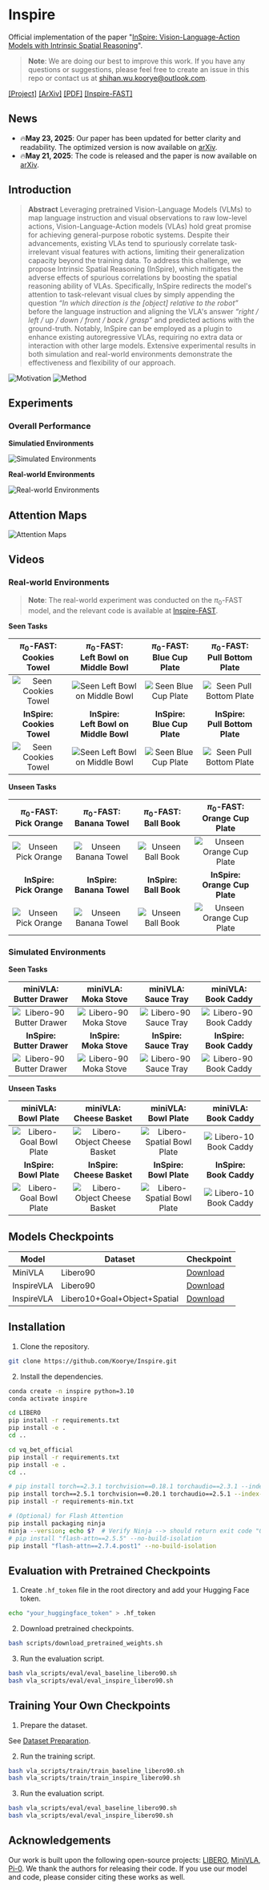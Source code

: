 # Inspire

Official implementation of the paper "[InSpire: Vision-Language-Action Models with Intrinsic Spatial Reasoning](https://arxiv.org/abs/2505.13888)".

> **Note**: We are doing our best to improve this work. If you have any questions or suggestions, please feel free to create an issue in this repo or contact us at shihan.wu.koorye@outlook.com.

[[Project]](https://Koorye.github.io/proj/Inspire/) [[ArXiv]](https://arxiv.org/abs/2505.13888) [[PDF]](https://arxiv.org/pdf/2505.13888) [[Inspire-FAST]](https://github.com/Koorye/Inspire-FAST)

## News

- 🔥**May 23, 2025**: Our paper has been updated for better clarity and readability. The optimized version is now available on [arXiv](https://arxiv.org/abs/2505.13888).
- 🔥**May 21, 2025**: The code is released and the paper is now available on [arXiv](https://arxiv.org/abs/2505.13888v1).

## Introduction

> **Abstract** Leveraging pretrained Vision-Language Models (VLMs) to map language instruction and visual observations to raw low-level actions, Vision-Language-Action models (VLAs) hold great promise for achieving general-purpose robotic systems. Despite their advancements, existing VLAs tend to spuriously correlate task-irrelevant visual features with actions, limiting their generalization capacity beyond the training data. To address this challenge, we propose Intrinsic Spatial Reasoning (InSpire), which mitigates the adverse effects of spurious correlations by boosting the spatial reasoning ability of VLAs. Specifically, InSpire redirects the model's attention to task-relevant visual clues by simply appending the question *“In which direction is the [object] relative to the robot”* before the language instruction and aligning the VLA's answer *“right / left / up / down / front / back / grasp”* and predicted actions with the ground-truth. Notably, InSpire can be employed as a plugin to enhance existing autoregressive VLAs, requiring no extra data or interaction with other large models. Extensive experimental results in both simulation and real-world environments demonstrate the effectiveness and flexibility of our approach.

![Motivation](examples/motivation.png)
![Method](examples/method.png)

## Experiments

### Overall Performance

**Simulatied Environments**

![Simulated Environments](examples/libero_results.png)

**Real-world Environments**

![Real-world Environments](examples/real_results.png)

## Attention Maps

![Attention Maps](examples/attention.png)

## Videos

### Real-world Environments

> **Note**: The real-world experiment was conducted on the $\pi_0$-FAST model, and the relevant code is available at [Inspire-FAST](https://github.com/Koorye/Inspire-FAST).

**Seen Tasks**

| $\pi_0$-FAST:<br>Cookies Towel | $\pi_0$-FAST:<br>Left Bowl on Middle Bowl | $\pi_0$-FAST:<br>Blue Cup Plate | $\pi_0$-FAST:<br>Pull Bottom Plate |
|:------------------------:|:---------------------------------:|:------------------------:|:--------------------------:|
| ![Seen Cookies Towel](examples/videos/main/real/baseline/cookies_towel.gif) | ![Seen Left Bowl on Middle Bowl](examples/videos/main/real/baseline/left_bowl_on_middle_bowl.gif) | ![Seen Blue Cup Plate](examples/videos/main/real/baseline/blue_cup_plate.gif) | ![Seen Pull Bottom Plate](examples/videos/main/real/baseline/pull_bottom_plate.gif) |
| **InSpire:<br>Cookies Towel** | **InSpire:<br>Left Bowl on Middle Bowl** | **InSpire:<br>Blue Cup Plate** | **InSpire:<br>Pull Bottom Plate** |
| ![Seen Cookies Towel](examples/videos/main/real/inspire/cookies_towel.gif) | ![Seen Left Bowl on Middle Bowl](examples/videos/main/real/inspire/left_bowl_on_middle_bowl.gif) | ![Seen Blue Cup Plate](examples/videos/main/real/inspire/blue_cup_plate.gif) | ![Seen Pull Bottom Plate](examples/videos/main/real/inspire/pull_bottom_plate.gif) |

**Unseen Tasks**

| $\pi_0$-FAST:<br> Pick Orange | $\pi_0$-FAST:<br>Banana Towel | $\pi_0$-FAST:<br>Ball Book | $\pi_0$-FAST:<br>Orange Cup Plate |
|:------------------------:|:------------------------:|:-----------------------:|:--------------------------:|
| ![Unseen Pick Orange](examples/videos/main/real/baseline/pick_orange.gif) | ![Unseen Banana Towel](examples/videos/main/real/baseline/banana_towel.gif) | ![Unseen Ball Book](examples/videos/main/real/baseline/ball_book.gif) | ![Unseen Orange Cup Plate](examples/videos/main/real/baseline/orange_cup_plate.gif) |
| **InSpire:<br>Pick Orange** | **InSpire:<br>Banana Towel** | **InSpire:<br>Ball Book** | **InSpire:<br>Orange Cup Plate** |
| ![Unseen Pick Orange](examples/videos/main/real/inspire/pick_orange.gif) | ![Unseen Banana Towel](examples/videos/main/real/inspire/banana_towel.gif) | ![Unseen Ball Book](examples/videos/main/real/inspire/ball_book.gif) | ![Unseen Orange Cup Plate](examples/videos/main/real/inspire/orange_cup_plate.gif) |

### Simulated Environments

**Seen Tasks**

| miniVLA:<br>Butter Drawer | miniVLA:<br>Moka Stove | miniVLA:<br>Sauce Tray | miniVLA:<br>Book Caddy |
|:----------------------------:|:-------------------------:|:-------------------------:|:-------------------------:|
| ![Libero-90 Butter Drawer](examples/videos/main/libero/baseline/90_butter_drawer.gif) | ![Libero-90 Moka Stove](examples/videos/main/libero/baseline/90_moka_stove.gif) | ![Libero-90 Sauce Tray](examples/videos/main/libero/baseline/90_sauce_tray.gif) | ![Libero-90 Book Caddy](examples/videos/main/libero/baseline/90_book_caddy.gif) |
| **InSpire:<br>Butter Drawer** | **InSpire:<br>Moka Stove** | **InSpire:<br>Sauce Tray** | **InSpire:<br>Book Caddy** |
| ![Libero-90 Butter Drawer](examples/videos/main/libero/inspire/90_butter_drawer.gif) | ![Libero-90 Moka Stove](examples/videos/main/libero/inspire/90_moka_stove.gif) | ![Libero-90 Sauce Tray](examples/videos/main/libero/inspire/90_sauce_tray.gif) | ![Libero-90 Book Caddy](examples/videos/main/libero/inspire/90_book_caddy.gif) |


**Unseen Tasks**

| miniVLA:<br>Bowl Plate | miniVLA:<br>Cheese Basket | miniVLA:<br>Bowl Plate | miniVLA:<br>Book Caddy |
|:----------------------------:|:------------------------------:|:---------------------------:|:-------------------------:|
| ![Libero-Goal Bowl Plate](examples/videos/main/libero/baseline/goal_bowl_plate.gif) | ![Libero-Object Cheese Basket](examples/videos/main/libero/baseline/object_cheese_basket.gif) | ![Libero-Spatial Bowl Plate](examples/videos/main/libero/baseline/spatial_bowl_plate.gif) | ![Libero-10 Book Caddy](examples/videos/main/libero/baseline/10_book_caddy.gif) |
| **InSpire:<br>Bowl Plate** | **InSpire:<br>Cheese Basket** | **InSpire:<br>Bowl Plate** | **InSpire:<br>Book Caddy** |
| ![Libero-Goal Bowl Plate](examples/videos/main/libero/inspire/goal_bowl_plate.gif) | ![Libero-Object Cheese Basket](examples/videos/main/libero/inspire/object_cheese_basket.gif) | ![Libero-Spatial Bowl Plate](examples/videos/main/libero/inspire/spatial_bowl_plate.gif) | ![Libero-10 Book Caddy](examples/videos/main/libero/inspire/10_book_caddy.gif) |

## Models Checkpoints

| Model | Dataset | Checkpoint |
|-------|---------|------------|
| MiniVLA | Libero90 | [Download](https://huggingface.co/InspireVLA/minivla-libero-90) |
| InspireVLA | Libero90 | [Download](https://huggingface.co/InspireVLA/minivla-inspire-libero-90) |
| InspireVLA | Libero10+Goal+Object+Spatial | [Download](https://huggingface.co/InspireVLA/minivla-inspire-libero-union4) |

## Installation

1. Clone the repository.

```bash
git clone https://github.com/Koorye/Inspire.git
```

2. Install the dependencies.

```bash
conda create -n inspire python=3.10
conda activate inspire

cd LIBERO
pip install -r requirements.txt
pip install -e .
cd ..

cd vq_bet_official
pip install -r requirements.txt
pip install -e .
cd ..

# pip install torch==2.3.1 torchvision==0.18.1 torchaudio==2.3.1 --index-url https://download.pytorch.org/whl/cu118
pip install torch==2.5.1 torchvision==0.20.1 torchaudio==2.5.1 --index-url https://download.pytorch.org/whl/cu121
pip install -r requirements-min.txt

# (Optional) for Flash Attention
pip install packaging ninja
ninja --version; echo $?  # Verify Ninja --> should return exit code "0"
# pip install "flash-attn==2.5.5" --no-build-isolation
pip install "flash-attn==2.7.4.post1" --no-build-isolation
```

## Evaluation with Pretrained Checkpoints

1. Create `.hf_token` file in the root directory and add your Hugging Face token.

```bash
echo "your_huggingface_token" > .hf_token
```

2. Download pretrained checkpoints.

```bash
bash scripts/download_pretrained_weights.sh
```

3. Run the evaluation script.

```bash
bash vla_scripts/eval/eval_baseline_libero90.sh
bash vla_scripts/eval/eval_inspire_libero90.sh
```

## Training Your Own Checkpoints

1. Prepare the dataset.

See [Dataset Preparation](DATASET.md).

2. Run the training script.

```bash
bash vla_scripts/train/train_baseline_libero90.sh
bash vla_scripts/train/train_inspire_libero90.sh
```

3. Run the evaluation script.

```bash
bash vla_scripts/eval/eval_baseline_libero90.sh
bash vla_scripts/eval/eval_inspire_libero90.sh
```

## Acknowledgements

Our work is built upon the following open-source projects: [LIBERO](https://github.com/Lifelong-Robot-Learning/LIBERO), [MiniVLA](https://github.com/Stanford-ILIAD/openvla-mini), [Pi-0](https://github.com/Physical-Intelligence/openpi). We thank the authors for releasing their code. If you use our model and code, please consider citing these works as well.